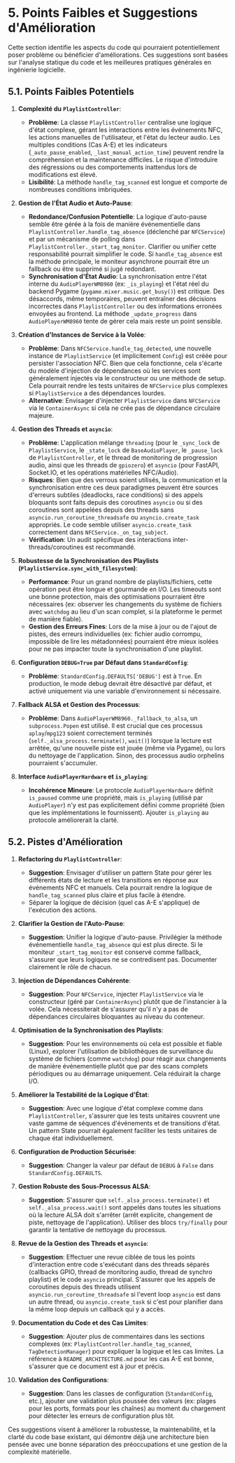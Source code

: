 # 5. Points Faibles et Suggestions d'Amélioration

Cette section identifie les aspects du code qui pourraient potentiellement poser problème ou bénéficier d'améliorations. Ces suggestions sont basées sur l'analyse statique du code et les meilleures pratiques générales en ingénierie logicielle.

## 5.1. Points Faibles Potentiels

1.  **Complexité du `PlaylistController`**:
    *   **Problème**: La classe `PlaylistController` centralise une logique d'état complexe, gérant les interactions entre les événements NFC, les actions manuelles de l'utilisateur, et l'état du lecteur audio. Les multiples conditions (Cas A-E) et les indicateurs (`_auto_pause_enabled`, `_last_manual_action_time`) peuvent rendre la compréhension et la maintenance difficiles. Le risque d'introduire des régressions ou des comportements inattendus lors de modifications est élevé.
    *   **Lisibilité**: La méthode `handle_tag_scanned` est longue et comporte de nombreuses conditions imbriquées.

2.  **Gestion de l'État Audio et Auto-Pause**:
    *   **Redondance/Confusion Potentielle**: La logique d'auto-pause semble être gérée à la fois de manière événementielle dans `PlaylistController.handle_tag_absence` (déclenché par `NFCService`) et par un mécanisme de polling dans `PlaylistController._start_tag_monitor`. Clarifier ou unifier cette responsabilité pourrait simplifier le code. Si `handle_tag_absence` est la méthode principale, le moniteur asynchrone pourrait être un fallback ou être supprimé si jugé redondant.
    *   **Synchronisation d'État Audio**: La synchronisation entre l'état interne du `AudioPlayerWM8960` (ex: `_is_playing`) et l'état réel du backend Pygame (`pygame.mixer.music.get_busy()`) est critique. Des désaccords, même temporaires, peuvent entraîner des décisions incorrectes dans `PlaylistController` ou des informations erronées envoyées au frontend. La méthode `_update_progress` dans `AudioPlayerWM8960` tente de gérer cela mais reste un point sensible.

3.  **Création d'Instances de Service à la Volée**:
    *   **Problème**: Dans `NFCService.handle_tag_detected`, une nouvelle instance de `PlaylistService` (et implicitement `Config`) est créée pour persister l'association NFC. Bien que cela fonctionne, cela s'écarte du modèle d'injection de dépendances où les services sont généralement injectés via le constructeur ou une méthode de setup. Cela pourrait rendre les tests unitaires de `NFCService` plus complexes si `PlaylistService` a des dépendances lourdes.
    *   **Alternative**: Envisager d'injecter `PlaylistService` dans `NFCService` via le `ContainerAsync` si cela ne crée pas de dépendance circulaire majeure.

4.  **Gestion des Threads et `asyncio`**:
    *   **Problème**: L'application mélange `threading` (pour le `_sync_lock` de `PlaylistService`, le `_state_lock` de `BaseAudioPlayer`, le `_pause_lock` de `PlaylistController`, et le thread de monitoring de progression audio, ainsi que les threads de `gpiozero`) et `asyncio` (pour FastAPI, Socket.IO, et les opérations matérielles NFC/Audio).
    *   **Risques**: Bien que des verrous soient utilisés, la communication et la synchronisation entre ces deux paradigmes peuvent être sources d'erreurs subtiles (deadlocks, race conditions) si des appels bloquants sont faits depuis des coroutines `asyncio` ou si des coroutines sont appelées depuis des threads sans `asyncio.run_coroutine_threadsafe` ou `asyncio.create_task` appropriés. Le code semble utiliser `asyncio.create_task` correctement dans `NFCService._on_tag_subject`.
    *   **Vérification**: Un audit spécifique des interactions inter-threads/coroutines est recommandé.

5.  **Robustesse de la Synchronisation des Playlists (`PlaylistService.sync_with_filesystem`)**:
    *   **Performance**: Pour un grand nombre de playlists/fichiers, cette opération peut être longue et gourmande en I/O. Les timeouts sont une bonne protection, mais des optimisations pourraient être nécessaires (ex: observer les changements du système de fichiers avec `watchdog` au lieu d'un scan complet, si la plateforme le permet de manière fiable).
    *   **Gestion des Erreurs Fines**: Lors de la mise à jour ou de l'ajout de pistes, des erreurs individuelles (ex: fichier audio corrompu, impossible de lire les métadonnées) pourraient être mieux isolées pour ne pas impacter toute la synchronisation d'une playlist.

6.  **Configuration `DEBUG=True` par Défaut dans `StandardConfig`**:
    *   **Problème**: `StandardConfig.DEFAULTS['DEBUG']` est à `True`. En production, le mode debug devrait être désactivé par défaut, et activé uniquement via une variable d'environnement si nécessaire.

7.  **Fallback ALSA et Gestion des Processus**:
    *   **Problème**: Dans `AudioPlayerWM8960._fallback_to_alsa`, un `subprocess.Popen` est utilisé. Il est crucial que ces processus `aplay`/`mpg123` soient correctement terminés (`self._alsa_process.terminate()`, `wait()`) lorsque la lecture est arrêtée, qu'une nouvelle piste est jouée (même via Pygame), ou lors du nettoyage de l'application. Sinon, des processus audio orphelins pourraient s'accumuler.

8.  **Interface `AudioPlayerHardware` et `is_playing`**:
    *   **Incohérence Mineure**: Le protocole `AudioPlayerHardware` définit `is_paused` comme une propriété, mais `is_playing` (utilisé par `AudioPlayer`) n'y est pas explicitement défini comme propriété (bien que les implémentations le fournissent). Ajouter `is_playing` au protocole améliorerait la clarté.

## 5.2. Pistes d'Amélioration

1.  **Refactoring du `PlaylistController`**:
    *   **Suggestion**: Envisager d'utiliser un pattern State pour gérer les différents états de lecture et les transitions en réponse aux événements NFC et manuels. Cela pourrait rendre la logique de `handle_tag_scanned` plus claire et plus facile à étendre.
    *   Séparer la logique de décision (quel cas A-E s'applique) de l'exécution des actions.

2.  **Clarifier la Gestion de l'Auto-Pause**:
    *   **Suggestion**: Unifier la logique d'auto-pause. Privilégier la méthode événementielle `handle_tag_absence` qui est plus directe. Si le moniteur `_start_tag_monitor` est conservé comme fallback, s'assurer que leurs logiques ne se contredisent pas. Documenter clairement le rôle de chacun.

3.  **Injection de Dépendances Cohérente**:
    *   **Suggestion**: Pour `NFCService`, injecter `PlaylistService` via le constructeur (géré par `ContainerAsync`) plutôt que de l'instancier à la volée. Cela nécessiterait de s'assurer qu'il n'y a pas de dépendances circulaires bloquantes au niveau du conteneur.

4.  **Optimisation de la Synchronisation des Playlists**:
    *   **Suggestion**: Pour les environnements où cela est possible et fiable (Linux), explorer l'utilisation de bibliothèques de surveillance du système de fichiers (comme `watchdog`) pour réagir aux changements de manière événementielle plutôt que par des scans complets périodiques ou au démarrage uniquement. Cela réduirait la charge I/O.

5.  **Améliorer la Testabilité de la Logique d'État**:
    *   **Suggestion**: Avec une logique d'état complexe comme dans `PlaylistController`, s'assurer que les tests unitaires couvrent une vaste gamme de séquences d'événements et de transitions d'état. Un pattern State pourrait également faciliter les tests unitaires de chaque état individuellement.

6.  **Configuration de Production Sécurisée**:
    *   **Suggestion**: Changer la valeur par défaut de `DEBUG` à `False` dans `StandardConfig.DEFAULTS`.

7.  **Gestion Robuste des Sous-Processus ALSA**:
    *   **Suggestion**: S'assurer que `self._alsa_process.terminate()` et `self._alsa_process.wait()` sont appelés dans toutes les situations où la lecture ALSA doit s'arrêter (arrêt explicite, changement de piste, nettoyage de l'application). Utiliser des blocs `try/finally` pour garantir la tentative de nettoyage du processus.

8.  **Revue de la Gestion des Threads et `asyncio`**:
    *   **Suggestion**: Effectuer une revue ciblée de tous les points d'interaction entre code s'exécutant dans des threads séparés (callbacks GPIO, thread de monitoring audio, thread de synchro playlist) et le code `asyncio` principal. S'assurer que les appels de coroutines depuis des threads utilisent `asyncio.run_coroutine_threadsafe` si l'event loop `asyncio` est dans un autre thread, ou `asyncio.create_task` si c'est pour planifier dans la même loop depuis un callback qui y a accès.

9.  **Documentation du Code et des Cas Limites**:
    *   **Suggestion**: Ajouter plus de commentaires dans les sections complexes (ex: `PlaylistController.handle_tag_scanned`, `TagDetectionManager`) pour expliquer la logique et les cas limites. La référence à `README_ARCHITECTURE.md` pour les cas A-E est bonne, s'assurer que ce document est à jour et précis.

10. **Validation des Configurations**:
    *   **Suggestion**: Dans les classes de configuration (`StandardConfig`, etc.), ajouter une validation plus poussée des valeurs (ex: plages pour les ports, formats pour les chaînes) au moment du chargement pour détecter les erreurs de configuration plus tôt.

Ces suggestions visent à améliorer la robustesse, la maintenabilité, et la clarté du code base existant, qui démontre déjà une architecture bien pensée avec une bonne séparation des préoccupations et une gestion de la complexité matérielle.
